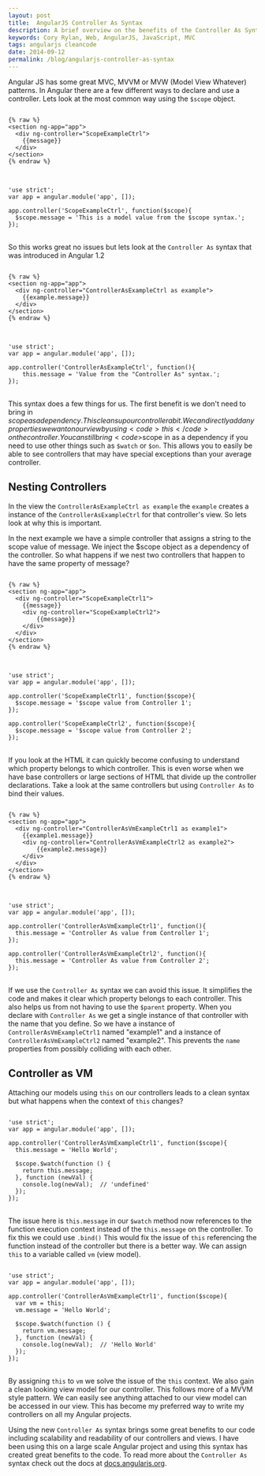 ```yaml
---
layout: post
title:  AngularJS Controller As Syntax
description: A brief overview on the benefits of the Controller As Syntax in AngularJS
keywords: Cory Rylan, Web, AngularJS, JavaScript, MVC
tags: angularjs cleancode
date: 2014-09-12
permalink: /blog/angularjs-controller-as-syntax
---
```


Angular JS has some great MVC, MVVM or MVW (Model View Whatever) patterns. In Angular there are a few different
ways to declare and use a controller. Lets look at the most common way using the `$scope` object.

<pre class="language-markup">
<code>
{% raw %}
&lt;section ng-app=&quot;app&quot;&gt;
  &lt;div ng-controller=&quot;ScopeExampleCtrl&quot;&gt;
    {{message}}
  &lt;/div&gt;
&lt;/section&gt;
{% endraw %}
</code>
</pre>

<pre class="language-javascript">
<code>
'use strict';
var app = angular.module('app', []);
         
app.controller('ScopeExampleCtrl', function($scope){
  $scope.message = 'This is a model value from the $scope syntax.';
});
</code>
</pre>

So this works great no issues but lets look at the `Controller As` syntax that was introduced in Angular 1.2
    
<pre class="language-markup">
<code>
{% raw %}
&lt;section ng-app=&quot;app&quot;&gt;
  &lt;div ng-controller=&quot;ControllerAsExampleCtrl as example&quot;&gt;
    {{example.message}}
  &lt;/div&gt;
&lt;/section&gt;
{% endraw %}
</code>
</pre>

<pre class="language-javascript">
<code>
'use strict';
var app = angular.module('app', []);
            
app.controller('ControllerAsExampleCtrl', function(){
    this.message = 'Value from the "Controller As" syntax.';
});
</code>
</pre>

This syntax does a few things for us. The first benefit is we don't need to bring in $scope as a dependency. This cleans up our controller a bit.
We can directly add any properties we want on our view by using <code>this</code> on the controller. You can still bring <code>$scope</code> in as a dependency
if you need to use other things such as `$watch` or `$on`.
This allows you to easily be able to see controllers that may have special exceptions than your average controller.

## Nesting Controllers

In the view the `ControllerAsExampleCtrl as example` the `example` creates a instance of
the `ControllerAsExampleCtrl` for that controller's view. So lets look at why this is important.

In the next example we have a simple controller that assigns a string to the scope
value of message. We inject the $scope object as a dependency of the controller. So what happens if we nest two controllers
that happen to have the same property of message?

<pre class="language-markup">
<code>
{% raw %}
&lt;section ng-app=&quot;app&quot;&gt;
  &lt;div ng-controller=&quot;ScopeExampleCtrl1&quot;&gt;
    {{message}}
    &lt;div ng-controller=&quot;ScopeExampleCtrl2&quot;&gt;
        {{message}}
    &lt;/div&gt;
  &lt;/div&gt;
&lt;/section&gt;
{% endraw %}
</code>
</pre>

<pre class="language-javascript">
<code>
'use strict';
var app = angular.module('app', []);
     
app.controller('ScopeExampleCtrl1', function($scope){
  $scope.message = '$scope value from Controller 1';
});
     
app.controller('ScopeExampleCtrl2', function($scope){
  $scope.message = '$scope value from Controller 2';
});
</code>
</pre>

If you look at the HTML it can quickly become confusing to understand which property belongs to which controller.
This is even worse when we have base controllers or large sections of HTML that divide up the controller declarations.
Take a look at the same controllers but using `Controller As` to bind their values.

<pre class="language-markup">
<code>
{% raw %}
&lt;section ng-app=&quot;app&quot;&gt;
  &lt;div ng-controller=&quot;ControllerAsVmExampleCtrl1 as example1&quot;&gt;
    {{example1.message}}
    &lt;div ng-controller=&quot;ControllerAsVmExampleCtrl2 as example2&quot;&gt;
        {{example2.message}}
    &lt;/div&gt;
  &lt;/div&gt;
&lt;/section&gt;
{% endraw %}
</code>
</pre>

<pre class="language-javascript">
<code>
'use strict';
var app = angular.module('app', []);
     
app.controller('ControllerAsVmExampleCtrl1', function(){
  this.message = 'Controller As value from Controller 1';
});
     
app.controller('ControllerAsVmExampleCtrl2', function(){
  this.message = 'Controller As value from Controller 2';
});
</code>
</pre>

If we use the `Controller As` syntax we can avoid this issue. It simplifies the code and makes it clear
which property belongs to each controller. This also helps us from not having to use the `$parent` property.
When you declare with `Controller As` we get a single instance of that controller with the name that you define. So we have a instance of
`ControllerAsVmExampleCtrl1` named "example1" and a instance of `ControllerAsVmExampleCtrl2` named "example2". This prevents the `name`
properties from possibly colliding with each other.

## Controller as VM

Attaching  our models using `this` on our controllers leads to a clean syntax but what happens when the context of `this`
changes?

<pre class="language-javascript">
<code>
'use strict';
var app = angular.module('app', []);
     
app.controller('ControllerAsVmExampleCtrl1', function($scope){
  this.message = 'Hello World';
    
  $scope.$watch(function () {
    return this.message;
  }, function (newVal) {
    console.log(newVal);  // 'undefined'
  });
});
</code>
</pre>

The issue here is `this.message` in our `$watch` method now references to the function execution context instead of the
`this.message` on the controller. To fix this we could use `.bind()`
This would fix the issue of `this` referencing the function instead of the controller but there is a better way.
We can assign `this` to a variable called `vm` (view model).
 
<pre class="language-javascript">
<code>
'use strict';
var app = angular.module('app', []);
     
app.controller('ControllerAsVmExampleCtrl1', function($scope){
  var vm = this;
  vm.message = 'Hello World';
    
  $scope.$watch(function () {
    return vm.message;
  }, function (newVal) {
    console.log(newVal);  // 'Hello World'
  });
}); 
</code>
</pre>

By assigning `this` to `vm` we solve the issue of the `this` context. We also gain a clean looking view model
for our controller. This follows more of a MVVM style pattern. We can easily see anything attached to our view model can be accessed in our view.
This has become my preferred way to write my controllers on all my Angular projects.

Using the new `Controller As` syntax brings some great benefits to our code including scalability and readability of our controllers and views. I have been using
this on a large scale Angular project and using this syntax has created great benefits to the code. To read more about the `Controller As` syntax check out the docs at
<a href="https://docs.angularjs.org/api/ng/directive/ngController" target="_blank">docs.angularjs.org</a>.